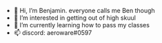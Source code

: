 - 👋 Hi, I’m Benjamin. everyone calls me Ben though
- 👀 I’m interested in getting out of high skuul
- 🌱 I’m currently learning how to pass my classes
- 📫 discord: aeroware#0597

<!---
bennjamint/bennjamint is a ✨ special ✨ repository because its `README.md` (this file) appears on your GitHub profile.
You can click the Preview link to take a look at your changes.
--->

